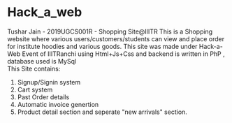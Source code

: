 # Hack_a_web
Tushar Jain - 2019UGCS001R - Shopping Site@IIITR
This is a Shopping website where various users/customers/students can view and place order for institute hoodies and various goods.
This site was made under Hack-a-Web Event of IIITRanchi using Html+Js+Css and backend is written in PhP , database used is MySql <br>
This Site contains:
1) Signup/Signin system
2) Cart system
3) Past Order details
4) Automatic invoice genertion
5) Product detail section and seperate "new arrivals" section.
